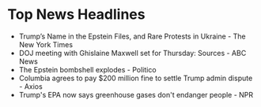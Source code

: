 # Top News Headlines

- Trump’s Name in the Epstein Files, and Rare Protests in Ukraine - The New York Times
- DOJ meeting with Ghislaine Maxwell set for Thursday: Sources - ABC News
- The Epstein bombshell explodes - Politico
- Columbia agrees to pay $200 million fine to settle Trump admin dispute - Axios
- Trump's EPA now says greenhouse gases don't endanger people - NPR